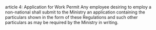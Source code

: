 article 4: Application for Work Permit
Any employee desiring to employ a non-national shall submit to the Ministry an application containing the particulars shown in the form of these Regulations and such other particulars as may be required by the Ministry in writing.
<ul>
</ul>